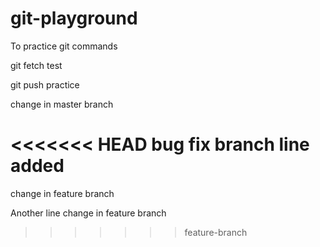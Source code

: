 # git-playground
To practice git commands

git fetch test

git push practice

change in master branch

<<<<<<< HEAD
bug fix branch line added
=======
change in feature branch

Another line change in feature branch
>>>>>>> feature-branch
